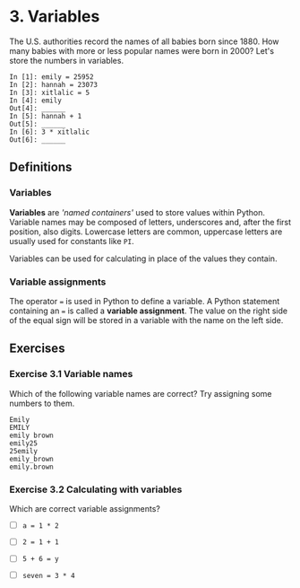 # 3. Variables

The U.S. authorities record the names of all babies born since 1880. How many babies with more or less popular names were born in 2000? Let's store the numbers in variables. 

    In [1]: emily = 25952
    In [2]: hannah = 23073
    In [3]: xitlalic = 5
    In [4]: emily
    Out[4]: ______
    In [5]: hannah + 1
    Out[5]: ______
    In [6]: 3 * xitlalic
    Out[6]: ______

## Definitions

### Variables

**Variables** are *'named containers'* used to store values within Python. Variable names may be composed of letters, underscores and, after the first position, also digits.
Lowercase letters are common, uppercase letters are usually used for constants like `PI`.

Variables can be used for calculating in place of the values they contain.

### Variable assignments

The operator `=` is used in Python to define a variable. A Python statement containing an `=` is called a **variable assignment**. The value on the right side of the equal sign will be stored in a variable with the name on the left side.

## Exercises

### Exercise 3.1 Variable names

Which of the following variable names are correct? Try assigning some numbers to them.

    Emily
    EMILY
    emily brown 
    emily25
    25emily
    emily_brown
    emily.brown

### Exercise 3.2 Calculating with variables

Which are correct variable assignments?

- [ ] `a = 1 * 2`
- [ ] `2 = 1 + 1`
- [ ] `5 + 6 = y`
- [ ] `seven = 3 * 4`

